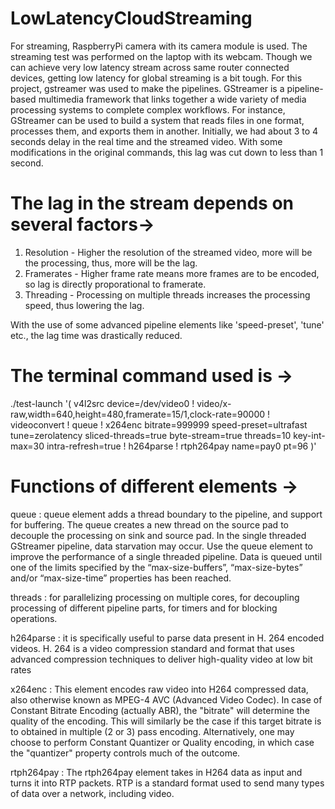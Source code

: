 # LowLatencyCloudStreaming

For streaming, RaspberryPi camera with its camera module is used. The streaming test was performed on the laptop with its webcam. Though we can achieve very low latency stream across same router connected 
devices, getting low latency for global streaming is a bit tough.
For this project, gstreamer was used to make the pipelines. GStreamer is a pipeline-based multimedia framework that links together a wide variety of media processing systems to complete complex workflows. 
For instance, GStreamer can be used to build a system that reads files in one format, processes them, and exports them in another. Initially, we had about 3 to 4 seconds delay in the real time and the 
streamed video. With some modifications in the original commands, this lag was cut down to less than 1 second.


# The lag in the stream depends on several factors->

  1) Resolution - Higher the resolution of the streamed video, more will be the processing, thus, more will be the lag.
  2) Framerates - Higher frame rate means more frames are to be encoded, so lag is directly proporational to framerate.
  3) Threading - Processing on multiple threads increases the processing speed, thus lowering the lag.
 
With the use of some advanced pipeline elements like 'speed-preset', 'tune' etc., the lag time was  drastically reduced.


# The terminal command used is ->

./test-launch '( v4l2src device=/dev/video0 ! video/x-raw,width=640,height=480,framerate=15/1,clock-rate=90000 ! videoconvert ! queue ! x264enc bitrate=999999 speed-preset=ultrafast tune=zerolatency 
sliced-threads=true byte-stream=true threads=10 key-int-max=30 intra-refresh=true ! h264parse ! rtph264pay name=pay0 pt=96 )'


# Functions of different elements ->

queue : queue element adds a thread boundary to the pipeline, and support for buffering. The queue creates a new thread on the source pad to decouple the processing on sink and source pad. In the single 
threaded GStreamer pipeline, data starvation may occur. Use the queue element to improve the performance of a single threaded pipeline. Data is queued until one of the limits specified by the 
“max-size-buffers”, “max-size-bytes” and/or “max-size-time” properties has been reached.

threads : for parallelizing processing on multiple cores, for decoupling processing of different pipeline parts, for timers and for blocking operations.

h264parse : it is specifically useful to parse data present in H. 264 encoded videos. H. 264 is a video compression standard and format that uses advanced compression techniques to deliver high-quality 
video at low bit rates

x264enc : This element encodes raw video into H264 compressed data, also otherwise known as MPEG-4 AVC (Advanced Video Codec).
In case of Constant Bitrate Encoding (actually ABR), the "bitrate" will determine the quality of the encoding. This will similarly be the case if this target bitrate is to obtained in multiple (2 or 3)
pass encoding. Alternatively, one may choose to perform Constant Quantizer or Quality encoding, in which case the "quantizer" property controls much of the outcome.

rtph264pay : The rtph264pay element takes in H264 data as input and turns it into RTP packets. RTP is a standard format used to send many types of data over a network, including video.
